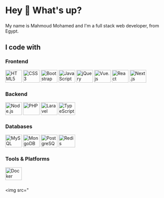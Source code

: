 <h1 align="left">Hey 👋 What's up?</h1>

###

<p align="left">My name is Mahmoud Mohamed and I'm a full stack web developer, from Egypt.</p>

<h2 align="left">I code with</h2>

###

<div align="left">
  <!-- Frontend Technologies -->
  <h3>Frontend</h3>
  <img src="https://cdn.jsdelivr.net/gh/devicons/devicon/icons/html5/html5-original.svg" height="40" width="52" alt="HTML5" />
  <img src="https://cdn.jsdelivr.net/gh/devicons/devicon/icons/css3/css3-original.svg" height="40" width="52" alt="CSS3" />
  <img src="https://cdn.jsdelivr.net/gh/devicons/devicon/icons/bootstrap/bootstrap-original.svg" height="40" width="52" alt="Bootstrap" />
  <img src="https://cdn.jsdelivr.net/gh/devicons/devicon/icons/javascript/javascript-original.svg" height="40" width="52" alt="JavaScript" />
  <img src="https://cdn.jsdelivr.net/gh/devicons/devicon/icons/jquery/jquery-original.svg" height="40" width="52" alt="jQuery" />
  <img src="https://cdn.jsdelivr.net/gh/devicons/devicon/icons/vuejs/vuejs-original.svg" height="40" width="52" alt="Vue.js" />
  <img src="https://cdn.jsdelivr.net/gh/devicons/devicon/icons/react/react-original.svg" height="40" width="52" alt="React" />
  <img src="https://cdn.jsdelivr.net/gh/devicons/devicon/icons/nextjs/nextjs-original.svg" height="40" width="52" alt="Next.js" />

  <!-- Backend Technologies -->
  <h3>Backend</h3>
  <img src="https://cdn.jsdelivr.net/gh/devicons/devicon/icons/nodejs/nodejs-original.svg" height="40" width="52" alt="Node.js" />
  <img src="https://cdn.jsdelivr.net/gh/devicons/devicon/icons/php/php-original.svg" height="40" width="52" alt="PHP" />
  <img src="https://cdn.jsdelivr.net/gh/devicons/devicon/icons/laravel/laravel-original.svg" height="40" width="52" alt="Laravel" />
  <img src="https://cdn.jsdelivr.net/gh/devicons/devicon/icons/typescript/typescript-original.svg" height="40" width="52" alt="TypeScript" />

  <!-- Databases -->
  <h3>Databases</h3>
  <img src="https://cdn.jsdelivr.net/gh/devicons/devicon/icons/mysql/mysql-original.svg" height="40" width="52" alt="MySQL" />
  <img src="https://cdn.jsdelivr.net/gh/devicons/devicon/icons/mongodb/mongodb-original.svg" height="40" width="52" alt="MongoDB" />
  <img src="https://cdn.jsdelivr.net/gh/devicons/devicon/icons/postgresql/postgresql-original.svg" height="40" width="52" alt="PostgreSQL" />
  <img src="https://cdn.jsdelivr.net/gh/devicons/devicon/icons/redis/redis-original.svg" height="40" width="52" alt="Redis" />

  <!-- Tools & Platforms -->
  <h3>Tools & Platforms</h3>
  <img src="https://cdn.jsdelivr.net/gh/devicons/devicon/icons/docker/docker-original.svg" height="40" width="52" alt="Docker" />
</div>

###

<img src="
